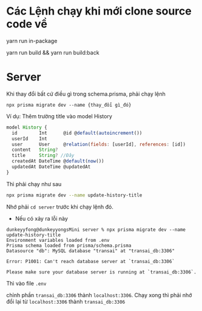 # Các Lệnh chạy khi mới clone source code về

yarn run in-package

yarn run build && yarn run build:back

# Server

Khi thay đổi bất cứ điều gì trong schema.prisma, phải chạy lệnh

```
npx prisma migrate dev --name {thay_đổi gì_đó}
```

Ví dụ: Thêm trường title vào model History

```js
model History {
  id        Int      @id @default(autoincrement())
  userId    Int
  user      User     @relation(fields: [userId], references: [id])
  content   String?
  title     String? //Đây
  createdAt DateTime @default(now())
  updatedAt DateTime @updatedAt
}
```

Thì phải chạy như sau

```bash
npx prisma migrate dev --name update-history-title
```

Nhớ phải `cd server` trước khi chạy lệnh đó.

- Nếu có xảy ra lỗi này

```
dunkeyyfong@dunkeyyongsMini server % npx prisma migrate dev --name update-history-title
Environment variables loaded from .env
Prisma schema loaded from prisma/schema.prisma
Datasource "db": MySQL database "transai" at "transai_db:3306"

Error: P1001: Can't reach database server at `transai_db:3306`

Please make sure your database server is running at `transai_db:3306`.
```

Thì vào file `.env`

chỉnh phần `transai_db:3306` thành `localhost:3306`. Chạy xong thì phải nhớ đổi lại từ `localhost:3306` thành `transai_db:3306`

